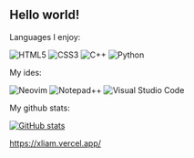 ## Hello world!
Languages I enjoy:

![HTML5](https://img.shields.io/badge/html5-%23000000.svg?style=for-the-badge&logo=html5&logoColor=white) 
![CSS3](https://img.shields.io/badge/css3-%23000000.svg?style=for-the-badge&logo=css3&logoColor=white)
![C++](https://img.shields.io/badge/c++-%23000000.svg?style=for-the-badge&logo=c%2B%2B&logoColor=white)
![Python](https://img.shields.io/badge/python-000000?style=for-the-badge&logo=python&logoColor=ffdd54)

My ides:

![Neovim](https://img.shields.io/badge/NeoVim-%23000000.svg?&style=for-the-badge&logo=neovim&logoColor=white)
![Notepad++](https://img.shields.io/badge/Notepad++-000000.svg?style=for-the-badge&logo=notepad%2b%2b&logoColor=black)
![Visual Studio Code](https://img.shields.io/badge/Visual%20Studio%20Code-000000.svg?style=for-the-badge&logo=visual-studio-code&logoColor=white)

My github stats:

[![GitHub stats](https://github-readme-stats.vercel.app/api?username=Typhoonz0)](https://github.com/anuraghazra/github-readme-stats)

https://xliam.vercel.app/
